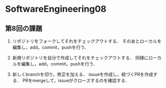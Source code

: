 # SoftwareEngineering08

## 第8回の課題
1. リポジトリをフォークしてそれをチェックアウトする．
そのあとローカルを編集し，add，commit，pushを行う．

2. 新規リポジトリを自分で作成してそれをチェックアウトする．
同様にローカルを編集し，add，commit，pushを行う．

3. 新しくbranchを切り，修正を加える．
isuueを作成し，紐づくPRを作成する．
PRをmergeして，issueがクローズするのを確認する．
